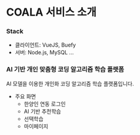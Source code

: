 # COALA 서비스 소개

### Stack

-   클라이언트: VueJS, Buefy
-   서버: Node.js, MySQL ... 

### AI 기반 개인 맞춤형 코딩 알고리즘 학습 플랫폼
AI 모델을 이용한 개인화 코딩 알고리즘 학습 플랫폼입니다.

-   주요 화면
    -  한양인 연동 로그인
    -  AI 기반 추천학습
    -  선택학습
    -  마이페이지
<!-- <p align="center" style="width: 200px; height: 100px">
  <img src="./develop_screenshot/로그인.png">
</p>
 -->
